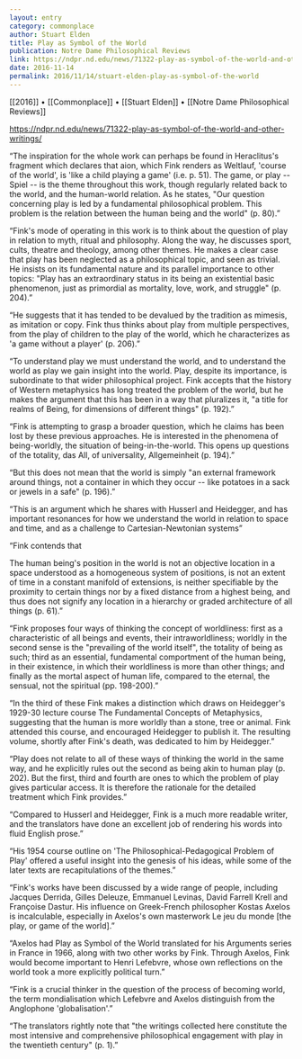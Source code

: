 ```yaml
---
layout: entry
category: commonplace
author: Stuart Elden
title: Play as Symbol of the World
publication: Notre Dame Philosophical Reviews
link: https://ndpr.nd.edu/news/71322-play-as-symbol-of-the-world-and-other-writings/
date: 2016-11-14
permalink: 2016/11/14/stuart-elden-play-as-symbol-of-the-world
---
```


[[2016]] • [[Commonplace]] • [[Stuart Elden]] • [[Notre Dame Philosophical Reviews]]

https://ndpr.nd.edu/news/71322-play-as-symbol-of-the-world-and-other-writings/

“The inspiration for the whole work can perhaps be found in Heraclitus's fragment which declares that aion, which Fink renders as Weltlauf, 'course of the world', is 'like a child playing a game' (i.e. p. 51). The game, or play -- Spiel -- is the theme throughout this work, though regularly related back to the world, and the human-world relation. As he states, "Our question concerning play is led by a fundamental philosophical problem. This problem is the relation between the human being and the world" (p. 80).”

“Fink's mode of operating in this work is to think about the question of play in relation to myth, ritual and philosophy. Along the way, he discusses sport, cults, theatre and theology, among other themes. He makes a clear case that play has been neglected as a philosophical topic, and seen as trivial. He insists on its fundamental nature and its parallel importance to other topics: "Play has an extraordinary status in its being an existential basic phenomenon, just as primordial as mortality, love, work, and struggle" (p. 204).”

“He suggests that it has tended to be devalued by the tradition as mimesis, as imitation or copy. Fink thus thinks about play from multiple perspectives, from the play of children to the play of the world, which he characterizes as 'a game without a player' (p. 206).”

“To understand play we must understand the world, and to understand the world as play we gain insight into the world. Play, despite its importance, is subordinate to that wider philosophical project. Fink accepts that the history of Western metaphysics has long treated the problem of the world, but he makes the argument that this has been in a way that pluralizes it, "a title for realms of Being, for dimensions of different things" (p. 192).”

“Fink is attempting to grasp a broader question, which he claims has been lost by these previous approaches. He is interested in the phenomena of being-worldly, the situation of being-in-the-world. This opens up questions of the totality, das All, of universality, Allgemeinheit (p. 194).”

“But this does not mean that the world is simply "an external framework around things, not a container in which they occur -- like potatoes in a sack or jewels in a safe" (p. 196).”

“This is an argument which he shares with Husserl and Heidegger, and has important resonances for how we understand the world in relation to space and time, and as a challenge to Cartesian-Newtonian systems”

“Fink contends that

The human being's position in the world is not an objective location in a space understood as a homogeneous system of positions, is not an extent of time in a constant manifold of extensions, is neither specifiable by the proximity to certain things nor by a fixed distance from a highest being, and thus does not signify any location in a hierarchy or graded architecture of all things (p. 61).”

“Fink proposes four ways of thinking the concept of worldliness: first as a characteristic of all beings and events, their intraworldliness; worldly in the second sense is the "prevailing of the world itself", the totality of being as such; third as an essential, fundamental comportment of the human being, in their existence, in which their worldliness is more than other things; and finally as the mortal aspect of human life, compared to the eternal, the sensual, not the spiritual (pp. 198-200).”

“In the third of these Fink makes a distinction which draws on Heidegger's 1929-30 lecture course The Fundamental Concepts of Metaphysics, suggesting that the human is more worldly than a stone, tree or animal. Fink attended this course, and encouraged Heidegger to publish it. The resulting volume, shortly after Fink's death, was dedicated to him by Heidegger.”

“Play does not relate to all of these ways of thinking the world in the same way, and he explicitly rules out the second as being akin to human play (p. 202). But the first, third and fourth are ones to which the problem of play gives particular access. It is therefore the rationale for the detailed treatment which Fink provides.”

“Compared to Husserl and Heidegger, Fink is a much more readable writer, and the translators have done an excellent job of rendering his words into fluid English prose.”

“His 1954 course outline on 'The Philosophical-Pedagogical Problem of Play' offered a useful insight into the genesis of his ideas, while some of the later texts are recapitulations of the themes.”

“Fink's works have been discussed by a wide range of people, including Jacques Derrida, Gilles Deleuze, Emmanuel Levinas, David Farrell Krell and Françoise Dastur. His influence on Greek-French philosopher Kostas Axelos is incalculable, especially in Axelos's own masterwork Le jeu du monde [the play, or game of the world].”

“Axelos had Play as Symbol of the World translated for his Arguments series in France in 1966, along with two other works by Fink. Through Axelos, Fink would become important to Henri Lefebvre, whose own reflections on the world took a more explicitly political turn.”

“Fink is a crucial thinker in the question of the process of becoming world, the term mondialisation which Lefebvre and Axelos distinguish from the Anglophone 'globalisation'.”

“The translators rightly note that "the writings collected here constitute the most intensive and comprehensive philosophical engagement with play in the twentieth century" (p. 1).”